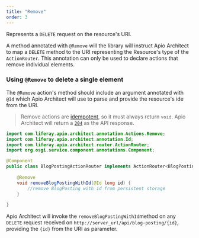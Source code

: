 ```yaml
---
title: "Remove"
order: 3
---
```


Represents a `DELETE` request on the resource's URI. 

A method annotated with `@Remove` will the library will instruct Apio Architect to map a `DELETE` method to the URI representing the Resource's type of the `ActionRouter`. This annotation can only be used to declare actions that remove individual elements.

### Using `@Remove` to delete a single element

The `@Remove` action's method should include an argument annotated with `@Id` which Apio Architect will use to parse and provide the resource's ide from the URI.

> Remove actions are [idempotent](https://developer.mozilla.org/en-US/docs/Glossary/Idempotent), so it must always return `void`. Apio Architect will return a [`204`](https://developer.mozilla.org/en-US/docs/Web/HTTP/Status/204) as the API response.

```java
import com.liferay.apio.architect.annotation.Actions.Remove;
import com.liferay.apio.architect.annotation.Id;
import com.liferay.apio.architect.router.ActionRouter;
import org.osgi.service.component.annotations.Component;

@Component
public class BlogPostingActionRouter implements ActionRouter<BlogPosting> {
    
    @Remove
    void removeBlogPostingWithId(@Id long id) {
        //remove BlogPosting with id from persistent storage
    }
    
}
```

Apio Architect will invoke the `removeBlogPostingWithId`method on any `DELETE` request received on `http://server_url/api/blog-posting/{id}`, providing the `{id}` from the URI as parameter.